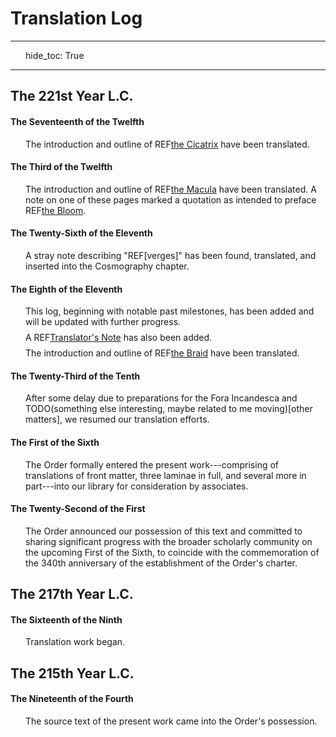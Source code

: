 # Translation Log

---
hide_toc: True

---

<style>
    p {
        padding-left: 1.5rem;
        margin: 0.5rem 0;
    }
</style>

## The 221st Year L.C.

#### The Seventeenth of the Twelfth

The introduction and outline of REF[the Cicatrix](NGD) have been translated.

#### The Third of the Twelfth

The introduction and outline of REF[the Macula](LEC) have been translated. A note on one of these pages marked a quotation as intended to preface REF[the Bloom](CEC).

#### The Twenty-Sixth of the Eleventh

A stray note describing "REF[verges]" has been found, translated, and inserted into the Cosmography chapter.

#### The Eighth of the Eleventh

This log, beginning with notable past milestones, has been added and will be updated with further progress.

A REF[Translator's Note](translators-note) has also been added.

The introduction and outline of REF[the Braid](NGP) have been translated.

#### The Twenty-Third of the Tenth

After some delay due to preparations for the Fora Incandesca and TODO(something else interesting, maybe related to me moving)[other matters], we resumed our translation efforts.

#### The First of the Sixth

The <span class="guild-term">Order</span> formally entered the present work---comprising of translations of front matter, three laminae in full, and several more in part---into our library for consideration by associates.

#### The Twenty-Second of the First

The <span class="guild-term">Order</span> announced our possession of this text and committed to sharing significant progress with the broader scholarly community on the upcoming First of the Sixth, to coincide with the commemoration of the 340th anniversary of the establishment of the <span class="guild-term">Order</span>'s charter.

## The 217th Year L.C.

#### The Sixteenth of the Ninth

Translation work began.

## The 215th Year L.C.

#### The Nineteenth of the Fourth

The source text of the present work came into the <span class="guild-term">Order</span>'s possession.

<!-- https://hinduism.stackexchange.com/questions/7787/do-the-trimurti-brahma-vishnu-shiva-cleanly-map-onto-the-3-gunas-sattva-ra -->
